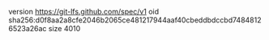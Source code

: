 version https://git-lfs.github.com/spec/v1
oid sha256:d0f8aa2a8cfe2046b2065ce481217944aaf40cbeddbdccbd74848126523a26ac
size 4010
